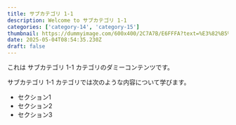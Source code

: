 ```yaml
---
title: サブカテゴリ 1-1
description: Welcome to サブカテゴリ 1-1
categories: ['category-14', 'category-15']
thumbnail: https://dummyimage.com/600x400/2C7A7B/E6FFFA?text=%E3%82%B5%E3%83%96%E3%82%AB%E3%83%86%E3%82%B4%E3%83%AA+1-1
date: 2025-05-04T08:54:35.230Z
draft: false
---
```



  これは サブカテゴリ 1-1 カテゴリのダミーコンテンツです。

  サブカテゴリ 1-1 カテゴリでは次のような内容について学びます。

  - セクション1
  - セクション2
  - セクション3
  